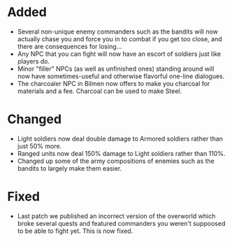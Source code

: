 # Added
- Several non-unique enemy commanders such as the bandits will now actually chase you and force you in to combat if you get too close, and there are consequences for losing...
- Any NPC that you can fight will now have an escort of soldiers just like players do.
- Minor "filler" NPCs (as well as unfinished ones) standing around will now have sometimes-useful and otherwise flavorful one-line dialogues.
- The charcoaler NPC in Bilmen now offers to make you charcoal for materials and a fee. Charcoal can be used to make Steel.
# Changed
- Light soldiers now deal double damage to Armored soldiers rather than just 50% more.
- Ranged units now deal 150% damage to Light soldiers rather than 110%.
- Changed up some of the army compositions of enemies such as the bandits to largely make them easier.
# Fixed
- Last patch we published an incorrect version of the overworld which broke several quests and featured commanders you weren't suppoosed to be able to fight yet. This is now fixed.